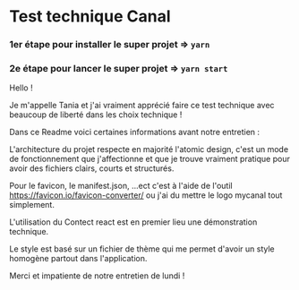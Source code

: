 # Test technique Canal

### 1er étape pour installer le super projet => `yarn`

### 2e étape pour lancer le super projet => `yarn start`

Hello !

Je m'appelle Tania et j'ai vraiment apprécié faire ce test technique avec beaucoup de liberté dans les choix technique !

Dans ce Readme voici certaines informations avant notre entretien :

L'architecture du projet respecte en majorité l'atomic design, c'est un mode de fonctionnement que j'affectionne et que je trouve vraiment pratique pour avoir des fichiers clairs, courts et structurés.

Pour le favicon, le manifest.json, ...ect c'est à l'aide de l'outil https://favicon.io/favicon-converter/ ou j'ai du mettre le logo mycanal tout simplement.

L'utilisation du Contect react est en premier lieu une démonstration technique.

Le style est basé sur un fichier de thème qui me permet d'avoir un style homogène partout dans l'application.

Merci et impatiente de notre entretien de lundi !
